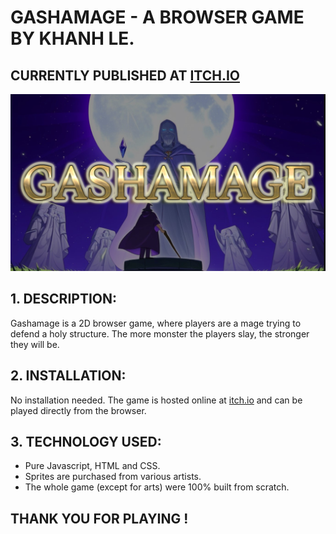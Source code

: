 # GASHAMAGE - A BROWSER GAME BY KHANH LE.
## CURRENTLY PUBLISHED AT [ITCH.IO](https://vibingdeveloper.itch.io/gashamage)

![Cover Art](https://github.com/lehuykhanh41/Gashamage/blob/main/GSMCover.png)

## 1. DESCRIPTION:

Gashamage is a 2D browser game, where players are a mage trying to defend a holy structure. The more monster the players slay, the stronger they will be. 

## 2. INSTALLATION:

No installation needed. The game is hosted online at [itch.io](https://vibingdeveloper.itch.io/gashamage) and can be played directly from the browser.

## 3. TECHNOLOGY USED:
- Pure Javascript, HTML and CSS.
- Sprites are purchased from various artists.
- The whole game (except for arts) were 100% built from scratch.

## THANK YOU FOR PLAYING !
